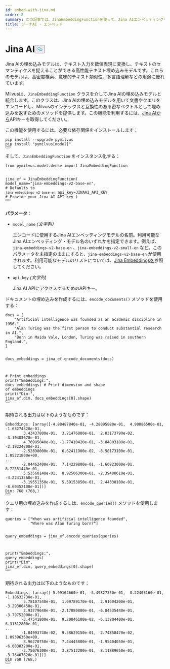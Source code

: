```yaml
---
id: embed-with-jina.md
order: 8
summary: この記事では、JinaEmbeddingFunctionを使って、Jina AIエンベッディングモデルを使って文書やクエリをエンコードする方法を説明します。
title: ジーナAI - エンベッド
---
```

<h1 id="Jina-AI" class="common-anchor-header">Jina AI<button data-href="#Jina-AI" class="anchor-icon" translate="no">
      <svg translate="no"
        aria-hidden="true"
        focusable="false"
        height="20"
        version="1.1"
        viewBox="0 0 16 16"
        width="16"
      >
        <path
          fill="#0092E4"
          fill-rule="evenodd"
          d="M4 9h1v1H4c-1.5 0-3-1.69-3-3.5S2.55 3 4 3h4c1.45 0 3 1.69 3 3.5 0 1.41-.91 2.72-2 3.25V8.59c.58-.45 1-1.27 1-2.09C10 5.22 8.98 4 8 4H4c-.98 0-2 1.22-2 2.5S3 9 4 9zm9-3h-1v1h1c1 0 2 1.22 2 2.5S13.98 12 13 12H9c-.98 0-2-1.22-2-2.5 0-.83.42-1.64 1-2.09V6.25c-1.09.53-2 1.84-2 3.25C6 11.31 7.55 13 9 13h4c1.45 0 3-1.69 3-3.5S14.5 6 13 6z"
        ></path>
      </svg>
    </button></h1><p>Jina AIの埋め込みモデルは、テキスト入力を数値表現に変換し、テキストのセマンティクスを捉えることができる高性能テキスト埋め込みモデルです。これらのモデルは、高密度検索、意味的テキスト類似性、多言語理解などの用途に優れています。</p>
<p>Milvusは、<code translate="no">JinaEmbeddingFunction</code> クラスを介してJina AIの埋め込みモデルと統合します。このクラスは、Jina AIの埋め込みモデルを用いて文書やクエリをエンコードし、Milvusのインデックスと互換性のある密なベクトルとして埋め込みを返すためのメソッドを提供します。この機能を利用するには、<a href="https://jina.ai/embeddings/">Jina AIから</a>APIキーを取得してください。</p>
<p>この機能を使用するには、必要な依存関係をインストールします：</p>
<pre><code translate="no" class="language-bash">pip install --upgrade pymilvus
pip install <span class="hljs-string">&quot;pymilvus[model]&quot;</span>
<button class="copy-code-btn"></button></code></pre>
<p>そして、<code translate="no">JinaEmbeddingFunction</code> をインスタンス化する：</p>
<pre><code translate="no" class="language-python"><span class="hljs-keyword">from</span> pymilvus.model.dense <span class="hljs-keyword">import</span> JinaEmbeddingFunction

jina_ef = JinaEmbeddingFunction(
    model_name=<span class="hljs-string">&quot;jina-embeddings-v2-base-en&quot;</span>, <span class="hljs-comment"># Defaults to `jina-embeddings-v2-base-en`</span>
    api_key=JINAAI_API_KEY <span class="hljs-comment"># Provide your Jina AI API key</span>
)
<button class="copy-code-btn"></button></code></pre>
<p><strong>パラメータ</strong>：</p>
<ul>
<li><p><code translate="no">model_name</code> <em>(文字列）</em></p>
<p>エンコードに使用するJina AIエンベッディングモデルの名前。利用可能なJina AIエンベッディング・モデル名のいずれかを指定できます。例えば、<code translate="no">jina-embeddings-v2-base-en</code> 、<code translate="no">jina-embeddings-v2-small-en</code> など。このパラメータを未指定のままにすると、<code translate="no">jina-embeddings-v2-base-en</code> が使用されます。利用可能なモデルのリストについては、<a href="https://jina.ai/embeddings">Jina Embeddingsを</a>参照してください。</p></li>
<li><p><code translate="no">api_key</code> <em>(文字列</em>)</p>
<p>Jina AI APIにアクセスするためのAPIキー。</p></li>
</ul>
<p>ドキュメントの埋め込みを作成するには、<code translate="no">encode_documents()</code> メソッドを使用する：</p>
<pre><code translate="no" class="language-python">docs = [
    <span class="hljs-string">&quot;Artificial intelligence was founded as an academic discipline in 1956.&quot;</span>,
    <span class="hljs-string">&quot;Alan Turing was the first person to conduct substantial research in AI.&quot;</span>,
    <span class="hljs-string">&quot;Born in Maida Vale, London, Turing was raised in southern England.&quot;</span>,
]

docs_embeddings = jina_ef.encode_documents(docs)

<span class="hljs-comment"># Print embeddings</span>
<span class="hljs-built_in">print</span>(<span class="hljs-string">&quot;Embeddings:&quot;</span>, docs_embeddings)
<span class="hljs-comment"># Print dimension and shape of embeddings</span>
<span class="hljs-built_in">print</span>(<span class="hljs-string">&quot;Dim:&quot;</span>, jina_ef.dim, docs_embeddings[<span class="hljs-number">0</span>].shape)
<button class="copy-code-btn"></button></code></pre>
<p>期待される出力は以下のようなものです：</p>
<pre><code translate="no" class="language-python">Embeddings: [array([-4.88487840e-01, -4.28095880e-01,  4.90086500e-01, -1.63274320e-01,
        3.43437800e-01,  3.21476880e-01,  2.83173790e-02, -3.10403670e-01,
        4.76985040e-01, -1.77410420e-01, -3.84803180e-01, -2.19224200e-01,
       -2.52898000e-01,  6.62411900e-02, -8.58173100e-01,  1.05221800e+00,
...
       -2.04462400e-01,  7.14229800e-01, -1.66823000e-01,  8.72551440e-01,
        5.53560140e-01,  8.92506300e-01, -2.39408610e-01, -4.22413560e-01,
       -3.19551350e-01,  5.59153850e-01,  2.44338100e-01, -8.60452100e-01])]
Dim: 768 (768,)
<button class="copy-code-btn"></button></code></pre>
<p>クエリ用の埋め込みを作成するには、<code translate="no">encode_queries()</code> メソッドを使用します：</p>
<pre><code translate="no" class="language-python">queries = [<span class="hljs-string">&quot;When was artificial intelligence founded&quot;</span>, 
           <span class="hljs-string">&quot;Where was Alan Turing born?&quot;</span>]

query_embeddings = jina_ef.encode_queries(queries)

<span class="hljs-built_in">print</span>(<span class="hljs-string">&quot;Embeddings:&quot;</span>, query_embeddings)
<span class="hljs-built_in">print</span>(<span class="hljs-string">&quot;Dim&quot;</span>, jina_ef.dim, query_embeddings[<span class="hljs-number">0</span>].shape)
<button class="copy-code-btn"></button></code></pre>
<p>期待される出力は以下のようなものです：</p>
<pre><code translate="no" class="language-python">Embeddings: [array([-5.99164660e-01, -3.49827350e-01,  8.22405160e-01, -1.18632730e-01,
        5.78107540e-01,  1.09789170e-01,  2.91604200e-01, -3.29306450e-01,
        2.93779640e-01, -2.17880800e-01, -6.84535440e-01, -3.79752000e-01,
       -3.47541800e-01,  9.20846100e-02, -6.13804400e-01,  6.31312800e-01,
...
       -1.84993740e-02,  9.38629150e-01,  2.74858470e-02,  1.09396360e+00,
        3.96270750e-01,  7.44445800e-01, -1.95404050e-01, -6.08383200e-01,
       -3.75076300e-01,  3.87512200e-01,  8.11889650e-01, -3.76407620e-01])]
Dim 768 (768,)
<button class="copy-code-btn"></button></code></pre>
